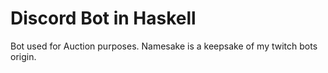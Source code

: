 # Discord Bot in Haskell

Bot used for Auction purposes. Namesake is a keepsake of my twitch bots origin.
